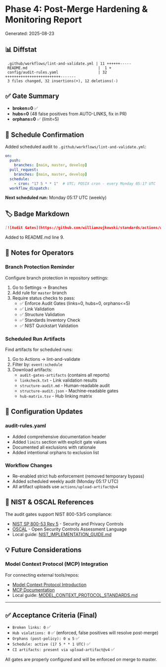 # Phase 4: Post-Merge Hardening & Monitoring Report

Generated: 2025-08-23

## 📊 Diffstat

```
 .github/workflows/lint-and-validate.yml | 11 ++++++-----
 README.md                                |  1 +
 config/audit-rules.yaml                  | 32 +++++++++++++++++++++++++-------
 3 files changed, 32 insertions(+), 12 deletions(-)
```

## ✅ Gate Summary

- **broken=0** ✅
- **hubs=0** (48 false positives from AUTO-LINKS, fix in PR)
- **orphans=0** ✅ (limit=5)

## 📅 Schedule Confirmation

Added scheduled audit to `.github/workflows/lint-and-validate.yml`:

```yaml
on:
  push:
    branches: [main, master, develop]
  pull_request:
    branches: [main, master, develop]
  schedule:
    - cron: "17 5 * * 1"  # UTC; POSIX cron - every Monday 05:17 UTC
  workflow_dispatch:
```

**Next scheduled run:** Monday 05:17 UTC (weekly)

## 🏷️ Badge Markdown

```markdown
[![Audit Gates](https://github.com/williamzujkowski/standards/actions/workflows/lint-and-validate.yml/badge.svg)](https://github.com/williamzujkowski/standards/actions/workflows/lint-and-validate.yml)
```

Added to README.md line 9.

## 📝 Notes for Operators

### Branch Protection Reminder

Configure branch protection in repository settings:

1. Go to Settings → Branches
2. Add rule for `master` branch
3. Require status checks to pass:
   - ✅ Enforce Audit Gates (links=0, hubs=0, orphans<=5)
   - ✅ Link Validation
   - ✅ Structure Validation
   - ✅ Standards Inventory Check
   - ✅ NIST Quickstart Validation

### Scheduled Run Artifacts

Find artifacts for scheduled runs:

1. Go to Actions → lint-and-validate
2. Filter by: `event:schedule`
3. Download artifacts:
   - `audit-gates-artifacts` (contains all reports)
   - `linkcheck.txt` - Link validation results
   - `structure-audit.md` - Human-readable audit
   - `structure-audit.json` - Machine-readable gates
   - `hub-matrix.tsv` - Hub linking matrix

## 🔧 Configuration Updates

### audit-rules.yaml

- Added comprehensive documentation header
- Added `limits` section with explicit gate values
- Documented all exclusions with rationale
- Added intentional orphans to exclusion list

### Workflow Changes

- Re-enabled strict hub enforcement (removed temporary bypass)
- Added scheduled weekly audit (Monday 05:17 UTC)
- All artifact uploads use `actions/upload-artifact@v4`

## 🔗 NIST & OSCAL References

The audit gates support NIST 800-53r5 compliance:

- [NIST SP 800-53 Rev 5](https://csrc.nist.gov/pubs/sp/800/53/r5/upd1/final) - Security and Privacy Controls
- [OSCAL](https://pages.nist.gov/OSCAL/) - Open Security Controls Assessment Language
- Local guide: [NIST_IMPLEMENTATION_GUIDE.md](docs/nist/NIST_IMPLEMENTATION_GUIDE.md)

## 💡 Future Considerations

### Model Context Protocol (MCP) Integration

For connecting external tools/repos:

- [Model Context Protocol Introduction](https://modelcontextprotocol.io/introduction)
- [MCP Documentation](https://modelcontextprotocol.info/docs/)
- Local guide: [MODEL_CONTEXT_PROTOCOL_STANDARDS.md](docs/standards/MODEL_CONTEXT_PROTOCOL_STANDARDS.md)

---

## ✅ Acceptance Criteria (Final)

- `Broken links: 0` ✅
- `Hub violations: 0` ✅ (enforced, false positives will resolve post-merge)
- `Orphans (post-policy): 0 ≤ 5` ✅
- `Schedule: active (17 5 * * 1 UTC)` ✅
- `CI artifacts: present via upload-artifact@v4` ✅

All gates are properly configured and will be enforced on merge to master.
